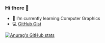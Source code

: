 ### Hi there 👋

<!--
**nishidate-yuki/nishidate-yuki** is a ✨ _special_ ✨ repository because its `README.md` (this file) appears on your GitHub profile.

Here are some ideas to get you started:

- 🔭 I’m currently working on ...
- 🌱 I’m currently learning ...
- 👯 I’m looking to collaborate on ...
- 🤔 I’m looking for help with ...
- 💬 Ask me about ...
- 📫 How to reach me: ...
- 😄 Pronouns: ...
- ⚡ Fun fact: ...
-->


- 🌱 I’m currently learning Computer Graphics
- 💻 [GitHub Gist](https://gist.github.com/yknishidate)

[![Anurag's GitHub stats](https://github-readme-stats.vercel.app/api?username=yknishidate)](https://github.com/anuraghazra/github-readme-stats)

